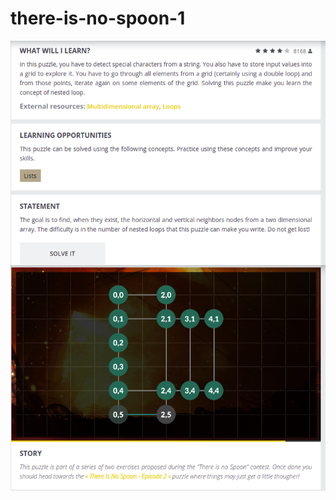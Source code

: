 # there-is-no-spoon-1
<img src="https://github.com/AntonioSgarbi/there-is-no-spoon-1/blob/main/description.png"/>
